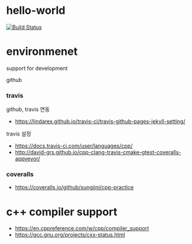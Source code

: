 # hello-world

[![Build Status](https://travis-ci.com/sungjini/cpp-practice.svg?branch=master)](https://travis-ci.com/sungjini/cpp-practice)

# environmenet

support for development

github


### travis

github, travis 연동
* https://lindarex.github.io/travis-ci/travis-github-pages-jekyll-setting/

travis 설정
* https://docs.travis-ci.com/user/languages/cpp/
* http://david-grs.github.io/cpp-clang-travis-cmake-gtest-coveralls-appveyor/

### coveralls

* https://coveralls.io/github/sungjini/cpp-practice

# c++ compiler support

* https://en.cppreference.com/w/cpp/compiler_support
* https://gcc.gnu.org/projects/cxx-status.html

